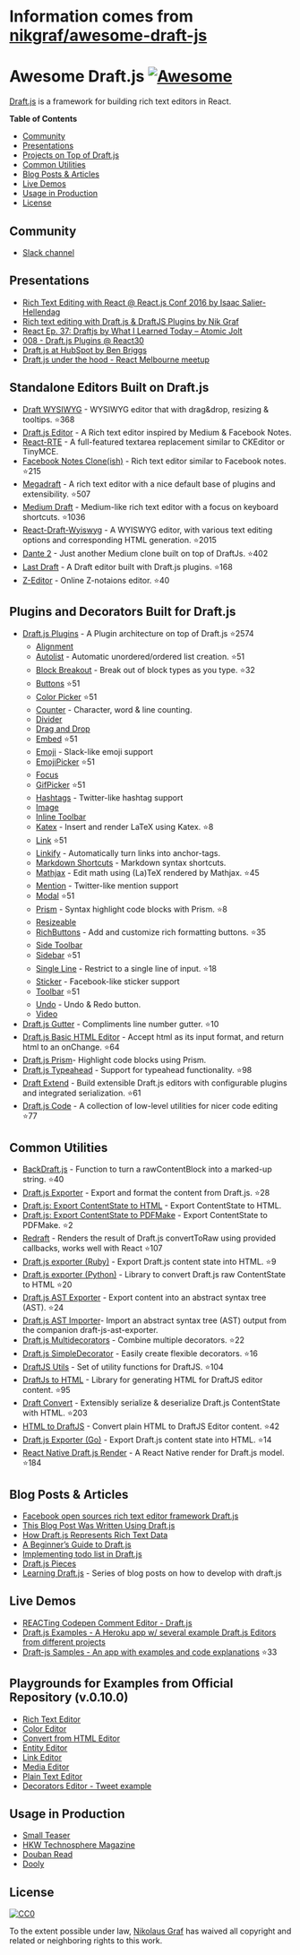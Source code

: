 # Information comes from [nikgraf/awesome-draft-js](https://github.com/nikgraf/awesome-draft-js)
# Awesome Draft.js [![Awesome](https://cdn.rawgit.com/sindresorhus/awesome/d7305f38d29fed78fa85652e3a63e154dd8e8829/media/badge.svg)](https://github.com/sindresorhus/awesome)

[Draft.js](https://draftjs.org/) is a framework for building rich text editors in React.

**Table of Contents**

- [Community](https://github.com/nikgraf/awesome-draft-js#community)
- [Presentations](https://github.com/nikgraf/awesome-draft-js#presentations)
- [Projects on Top of Draft.js](https://github.com/nikgraf/awesome-draft-js#standalone-editors-built-on-draftjs)
- [Common Utilities](https://github.com/nikgraf/awesome-draft-js#common-utilities)
- [Blog Posts & Articles](https://github.com/nikgraf/awesome-draft-js#blog-posts--articles)
- [Live Demos](https://github.com/nikgraf/awesome-draft-js#live-demos)
- [Usage in Production](https://github.com/nikgraf/awesome-draft-js#usage-in-production)
- [License](https://github.com/nikgraf/awesome-draft-js#license)

## Community

* [Slack channel](https://draftjs.herokuapp.com/)

## Presentations
* [Rich Text Editing with React @ React.js Conf 2016 by Isaac Salier-Hellendag ](https://www.youtube.com/watch?v=feUYwoLhE_4)
* [Rich text editing with Draft.js & DraftJS Plugins by Nik Graf](https://www.youtube.com/watch?v=gxNuHZXZMgs)
* [React Ep. 37: Draftjs by What I Learned Today – Atomic Jolt](https://www.youtube.com/watch?v=0k9suXgCtTA)
* [008 - Draft.js Plugins @ React30](https://www.youtube.com/watch?v=w-PqnpMizcQ)
* [Draft.js at HubSpot by Ben Briggs](http://product.hubspot.com/blog/tech-talk-at-night-react-meetup)
* [Draft.js under the hood - React Melbourne meetup](https://www.youtube.com/watch?feature=player_embedded&v=vOZAO3jFSHI)

## Standalone Editors Built on Draft.js

* [Draft WYSIWYG](https://github.com/bkniffler/draft-wysiwyg) - WYSIWYG editor that with drag&drop, resizing & tooltips. :star:368
* [Draft.js Editor](https://github.com/AlastairTaft/draft-js-editor/) - A Rich text editor inspired by Medium & Facebook Notes.
* [React-RTE](https://github.com/sstur/react-rte/) - A full-featured textarea replacement similar to CKEditor or TinyMCE.
* [Facebook Notes Clone(ish)](https://github.com/andrewcoelho/react-text-editor) - Rich text editor similar to Facebook notes. :star:215
* [Megadraft](https://github.com/globocom/megadraft) - A rich text editor with a nice default base of plugins and extensibility. :star:507
* [Medium Draft](https://github.com/brijeshb42/medium-draft) - Medium-like rich text editor with a focus on keyboard shortcuts. :star:1036
* [React-Draft-Wyiswyg](https://github.com/jpuri/react-draft-wysiwyg) - A WYISWYG editor, with various text editing options and corresponding HTML generation. :star:2015
* [Dante 2](https://github.com/michelson/dante2) - Just another Medium clone built on top of DraftJs. :star:402
* [Last Draft](https://github.com/vacenz/last-draft) - A Draft editor built with Draft.js plugins. :star:168
* [Z-Editor](https://github.com/Z-Editor/Z-Editor) - Online Z-notaions editor.  :star:40

## Plugins and Decorators Built for Draft.js

* [Draft.js Plugins](https://github.com/draft-js-plugins/draft-js-plugins) - A Plugin architecture on top of Draft.js :star:2574
  - [Alignment](https://www.draft-js-plugins.com/plugin/alignment)
  - [Autolist](https://github.com/icelab/draft-js-autolist-plugin) - Automatic unordered/ordered list creation. :star:51
  - [Block Breakout](https://github.com/icelab/draft-js-block-breakout-plugin) - Break out of block types as you type. :star:32
  - [Buttons](https://github.com/vacenz/last-draft-js-plugins) :star:51
  - [Color Picker](https://github.com/vacenz/last-draft-js-plugins) :star:51
  - [Counter](https://www.draft-js-plugins.com/plugin/counter) - Character, word & line counting.
  - [Divider](https://github.com/simsim0709/draft-js-plugins/tree/master/draft-js-divider-plugin) 
  - [Drag and Drop](https://www.draft-js-plugins.com/plugin/drag-n-drop)
  - [Embed](https://github.com/vacenz/last-draft-js-plugins) :star:51
  - [Emoji](https://www.draft-js-plugins.com/plugin/emoji) - Slack-like emoji support
  - [EmojiPicker](https://github.com/vacenz/last-draft-js-plugins) :star:51
  - [Focus](https://www.draft-js-plugins.com/plugin/focus)
  - [GifPicker](https://github.com/vacenz/last-draft-js-plugins) :star:51
  - [Hashtags](https://www.draft-js-plugins.com/plugin/hashtag) - Twitter-like hashtag support
  - [Image](https://www.draft-js-plugins.com/plugin/image)
  - [Inline Toolbar](https://www.draft-js-plugins.com/plugin/inline-toolbar)
  - [Katex](https://github.com/letranloc/draft-js-katex-plugin) - Insert and render LaTeX using Katex. :star:8
  - [Link](https://github.com/vacenz/last-draft-js-plugins) :star:51
  - [Linkify](https://www.draft-js-plugins.com/plugin/linkify) - Automatically turn links into anchor-tags.
  - [Markdown Shortcuts](https://github.com/ngs/draft-js-markdown-shortcuts-plugin/) - Markdown syntax shortcuts.
  - [Mathjax](https://github.com/efloti/draft-js-mathjax-plugin) - Edit math using (La)TeX rendered by Mathjax. :star:45
  - [Mention](https://www.draft-js-plugins.com/plugin/mention) - Twitter-like mention support
  - [Modal](https://github.com/vacenz/last-draft-js-plugins) :star:51
  - [Prism](https://github.com/withspectrum/draft-js-prism-plugin) - Syntax highlight code blocks with Prism. :star:8
  - [Resizeable](https://www.draft-js-plugins.com/plugin/resizeable)
  - [RichButtons](https://github.com/jasonphillips/draft-js-richbuttons-plugin) - Add and customize rich formatting buttons. :star:35
  - [Side Toolbar](https://www.draft-js-plugins.com/plugin/side-toolbar)
  - [Sidebar](https://github.com/vacenz/last-draft-js-plugins) :star:51
  - [Single Line](https://github.com/icelab/draft-js-single-line-plugin) - Restrict to a single line of input. :star:18
  - [Sticker](https://www.draft-js-plugins.com/plugin/sticker) - Facebook-like sticker support
  - [Toolbar](https://github.com/vacenz/last-draft-js-plugins) :star:51
  - [Undo](https://www.draft-js-plugins.com/plugin/undo) - Undo & Redo button.
  - [Video](https://www.draft-js-plugins.com/plugin/video)
* [Draft.js Gutter](https://github.com/seejamescode/draft-js-gutter) - Compliments line number gutter. :star:10
* [Draft.js Basic HTML Editor](https://github.com/dburrows/draft-js-basic-html-editor) - Accept html as its input format, and return html to an onChange. :star:64
* [Draft.js Prism](https://github.com/SamyPesse/draft-js-prism)- Highlight code blocks using Prism.
* [Draft.js Typeahead](https://github.com/dooly-ai/draft-js-typeahead) - Support for typeahead functionality. :star:98
* [Draft Extend](https://github.com/HubSpot/draft-extend) - Build extensible Draft.js editors with configurable plugins and integrated serialization. :star:61
* [Draft.js Code](https://github.com/SamyPesse/draft-js-code) - A collection of low-level utilities for nicer code editing :star:77

## Common Utilities

* [BackDraft.js](https://github.com/evanc/backdraft-js) - Function to turn a rawContentBlock into a marked-up string. :star:40
* [Draft.js Exporter](https://github.com/rkpasia/draft-js-exporter) - Export and format the content from Draft.js. :star:28
* [Draft.js: Export ContentState to HTML](https://github.com/sstur/draft-js-utils/tree/master/packages/draft-js-export-html) - Export ContentState to HTML.
* [Draft.js: Export ContentState to PDFMake](https://github.com/datagenno/draft-js-export-pdfmake) - Export ContentState to PDFMake. :star:2
* [Redraft](https://github.com/lokiuz/redraft) - Renders the result of Draft.js convertToRaw using provided callbacks, works well with React :star:107
* [Draft.js exporter (Ruby)](https://github.com/ignitionworks/draftjs_exporter) - Export Draft.js content state into HTML. :star:9
* [Draft.js exporter (Python)](https://github.com/springload/draftjs_exporter) - Library to convert Draft.js raw ContentState to HTML :star:20
* [Draft.js AST Exporter](https://github.com/icelab/draft-js-ast-exporter) - Export content into an abstract syntax tree (AST). :star:24
* [Draft.js AST Importer](https://github.com/icelab/draft-js-ast-importer)- Import an abstract syntax tree (AST) output from the companion draft-js-ast-exporter.
* [Draft.js Multidecorators](https://github.com/SamyPesse/draft-js-multidecorators) - Combine multiple decorators. :star:22
* [Draft.js SimpleDecorator](https://github.com/Soreine/draft-js-simpledecorator) - Easily create flexible decorators. :star:16
* [DraftJS Utils](https://github.com/jpuri/draftjs-utils) - Set of utility functions for DraftJS. :star:104
* [DraftJs to HTML](https://github.com/jpuri/draftjs-to-html) - Library for generating HTML for DraftJS editor content. :star:95
* [Draft Convert](https://github.com/HubSpot/draft-convert) - Extensibly serialize & deserialize Draft.js ContentState with HTML. :star:203
* [HTML to DraftJS](https://github.com/jpuri/html-to-draftjs) - Convert plain HTML to DraftJS Editor content. :star:42
* [Draft.js Exporter (Go)](https://github.com/ejilay/draftjs) - Export Draft.js content state into HTML. :star:14
* [React Native Draft.js Render](https://github.com/globocom/react-native-draftjs-render) - A React Native render for Draft.js model. :star:184

## Blog Posts & Articles

* [Facebook open sources rich text editor framework Draft.js](https://code.facebook.com/posts/1684092755205505/facebook-open-sources-rich-text-editor-framework-draft-js/)
* [This Blog Post Was Written Using Draft.js](https://dev.to/ben/this-blog-post-was-written-using-draftjs)
* [How Draft.js Represents Rich Text Data](https://medium.com/@rajaraodv/how-draft-js-represents-rich-text-data-eeabb5f25cf2#.7gd8psdvi)
* [A Beginner’s Guide to Draft.js](https://medium.com/@adrianli/a-beginner-s-guide-to-draft-js-d1823f58d8cc#.uufeulpl5)
* [Implementing todo list in Draft.js](http://bitwiser.in/2016/08/31/implementing-todo-list-in-draft-js.html)
* [Draft.js Pieces](https://cannibalcoder.com/2016/12/02/draft-js-pieces/)
* [Learning Draft.js](https://reactrocket.com/series/learning-draft-js/) - Series of blog posts on how to develop with draft.js

## Live Demos

* [REACTing Codepen Comment Editor - Draft.js](https://codepen.io/rkpasia/full/jqbrpq)
* [Draft.js Examples - A Heroku app w/ several example Draft.js Editors from different projects](http://draftjs-examples.herokuapp.com/)
* [Draft-js Samples - An app with examples and code explanations](https://github.com/Mair/react-meetup-draftjs) :star:33

## Playgrounds for Examples from Official Repository (v.0.10.0)
* [Rich Text Editor](https://codepen.io/Kiwka/pen/YNYvyG)
* [Color Editor](https://codepen.io/Kiwka/pen/oBpVve)
* [Convert from HTML Editor](https://codepen.io/Kiwka/pen/YNYgWa)
* [Entity Editor](https://codepen.io/Kiwka/pen/wgpOoZ)
* [Link Editor](https://codepen.io/Kiwka/pen/ZLvPeO)
* [Media Editor](https://codepen.io/Kiwka/pen/rjpRzj)
* [Plain Text Editor](https://codepen.io/Kiwka/pen/jyYJzb)
* [Decorators Editor - Tweet example](https://codepen.io/Kiwka/pen/KaZERV)

## Usage in Production
* [Small Teaser](https://www.smallteaser.com/login?targetUrl=%2Farticles%2Fwrite)
* [HKW Technosphere Magazine](https://technosphere-magazine.hkw.de/)
* [Douban Read](https://read.douban.com/editor_ng)
* [Dooly](https://www.dooly.ai)

## License

[![CC0](http://mirrors.creativecommons.org/presskit/buttons/88x31/svg/cc-zero.svg)](https://creativecommons.org/publicdomain/zero/1.0/)

To the extent possible under law, [Nikolaus Graf](https://github.com/nikgraf/) has waived all copyright and related or neighboring rights to this work.

